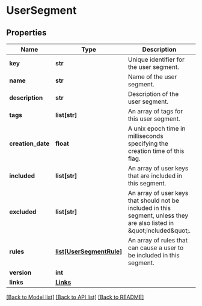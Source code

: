 # UserSegment

## Properties
Name | Type | Description | Notes
------------ | ------------- | ------------- | -------------
**key** | **str** | Unique identifier for the user segment. | 
**name** | **str** | Name of the user segment. | 
**description** | **str** | Description of the user segment. | [optional] 
**tags** | **list[str]** | An array of tags for this user segment. | [optional] 
**creation_date** | **float** | A unix epoch time in milliseconds specifying the creation time of this flag. | 
**included** | **list[str]** | An array of user keys that are included in this segment. | [optional] 
**excluded** | **list[str]** | An array of user keys that should not be included in this segment, unless they are also listed in \&quot;included\&quot;. | [optional] 
**rules** | [**list[UserSegmentRule]**](UserSegmentRule.md) | An array of rules that can cause a user to be included in this segment. | [optional] 
**version** | **int** |  | [optional] 
**links** | [**Links**](Links.md) |  | [optional] 

[[Back to Model list]](../README.md#documentation-for-models) [[Back to API list]](../README.md#documentation-for-api-endpoints) [[Back to README]](../README.md)


